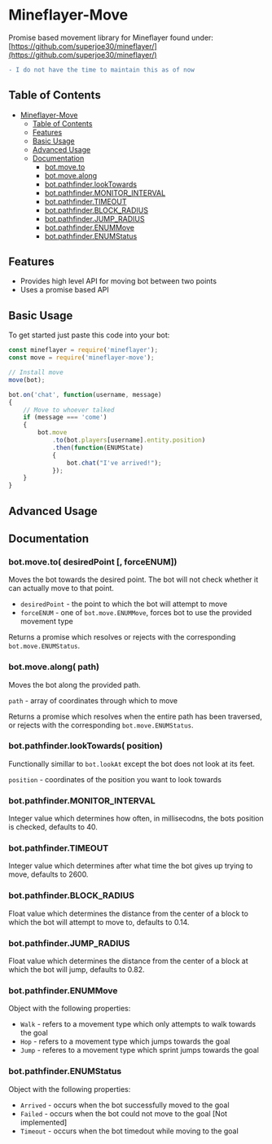 # Mineflayer-Move
Promise based movement library for Mineflayer found under: [https://github.com/superjoe30/mineflayer/](https://github.com/superjoe30/mineflayer/)

```diff
- I do not have the time to maintain this as of now
```
## Table of Contents
- [Mineflayer-Move](#mineflayer-move)
    - [Table of Contents](#table-of-contents)
    - [Features](#features)
    - [Basic Usage](#basic-usage)
    - [Advanced Usage](#advanced-usage)
    - [Documentation](#documentation)
        - [bot.move.to](#botmoveto-desiredpoint--forceenum)
        - [bot.move.along](#botmovealong-path)
        - [bot.pathfinder.lookTowards](#botpathfinderlooktowards-position)
        - [bot.pathfinder.MONITOR_INTERVAL](#botpathfindermonitor_interval-position)
        - [bot.pathfinder.TIMEOUT](#botpathfindertimeout)
        - [bot.pathfinder.BLOCK_RADIUS](#botpathfinderblock_radius)
        - [bot.pathfinder.JUMP_RADIUS](#botpathfinderjump_radius)
        - [bot.pathfinder.ENUMMove](#botpathfinderenummove)
        - [bot.pathfinder.ENUMStatus](#botpathfinderenumstatus)

## Features
* Provides high level API for moving bot between two points
* Uses a promise based API

## Basic Usage
To get started just paste this code into your bot:
```js
const mineflayer = require('mineflayer');
const move = require('mineflayer-move');

// Install move
move(bot);

bot.on('chat', function(username, message)
{
    // Move to whoever talked
    if (message === 'come')
    {
        bot.move
            .to(bot.players[username].entity.position)
            .then(function(ENUMState)
            {
                bot.chat("I've arrived!");
            });
    }
}
```

## Advanced Usage

## Documentation

### bot.move.to( desiredPoint [, forceENUM])
Moves the bot towards the desired point. The bot will not check whether it can actually move to that point.

* `desiredPoint` - the point to which the bot will attempt to move
* `forceENUM` - one of `bot.move.ENUMMove`, forces bot to use the provided movement type

Returns a promise which resolves or rejects with the corresponding `bot.move.ENUMStatus`.

### bot.move.along( path)
Moves the bot along the provided path.

`path` - array of coordinates through which to move

Returns a promise which resolves when the entire path has been traversed, or rejects with the corresponding `bot.move.ENUMStatus`.

### bot.pathfinder.lookTowards( position)
Functionally simillar to `bot.lookAt` except the bot does not look at its feet.

`position` - coordinates of the position you want to look towards

### bot.pathfinder.MONITOR_INTERVAL
Integer value which determines how often, in millisecodns, the bots position is checked, defaults to 40.

### bot.pathfinder.TIMEOUT
Integer value which determines after what time the bot gives up trying to move, defaults to 2600.

### bot.pathfinder.BLOCK_RADIUS
Float value which determines the distance from the center of a block to which the bot will attempt to move to, defaults to 0.14.

### bot.pathfinder.JUMP_RADIUS
Float value which determines the distance from the center of a block at which the bot will jump, defaults to 0.82.

### bot.pathfinder.ENUMMove
Object with the following properties:
* `Walk` - refers to a movement type which only attempts to walk towards the goal
* `Hop` - refers to a movement type which jumps towards the goal
* `Jump` - referes to a movement type which sprint jumps towards the goal

### bot.pathfinder.ENUMStatus
Object with the following properties:
* `Arrived` - occurs when the bot successfully moved to the goal
* `Failed` - occurs when the bot could not move to the goal \[Not implemented]
* `Timeout` - occurs when the bot timedout while moving to the goal
